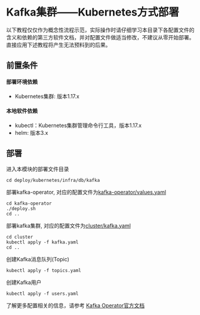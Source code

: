 # Kafka集群——Kubernetes方式部署

以下教程仅仅作为概念性流程示范，实际操作时请仔细学习本目录下各配置文件的含义和依赖的第三方软件文档，并对配置文件做适当修改，不建议从零开始部署。直接应用下述教程将产生无法预料到的后果。

## 前置条件

#### 部署环境依赖

- Kubernetes集群: 版本1.17.x

#### 本地软件依赖

- kubectl：Kubernetes集群管理命令行工具，版本1.17.x
- helm: 版本3.x

## 部署

进入本模块的部署文件目录

```shell
cd deploy/kubernetes/infra/db/kafka
```

部署kafka-operator, 对应的配置文件为[kafka-operator/values.yaml](kafka-operator/values.yaml)

```shell
cd kafka-operator
./deploy.sh
cd ..
```

部署kafka集群, 对应的配置文件为[cluster/kafka.yaml](kafka-operator/values.yaml)

```shell
cd cluster
kubectl apply -f kafka.yaml
cd ..
```

创建Kafka消息队列(Topic)

```shell
kubectl apply -f topics.yaml
```

创建Kafka用户

```shell
kubectl apply -f users.yaml
```

了解更多配置相关的信息，请参考 [Kafka Operator官方文档](https://strimzi.io/docs/latest/)
